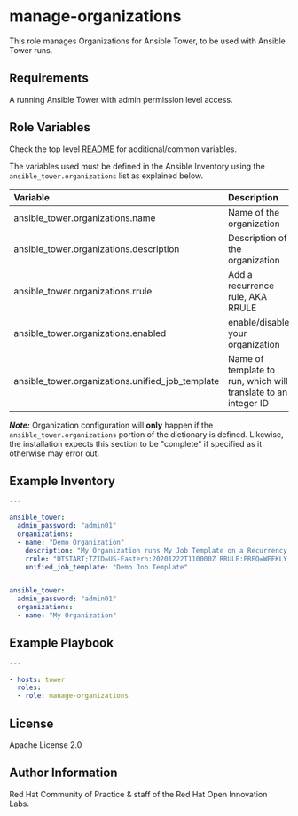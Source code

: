 manage-organizations
===============

This role manages Organizations for Ansible Tower, to be used with Ansible Tower runs.

## Requirements

A running Ansible Tower with admin permission level access.


## Role Variables

Check the top level [README](../README.md) for additional/common variables.

The variables used must be defined in the Ansible Inventory using the `ansible_tower.organizations` list as explained below.

| Variable | Description | Required | Defaults |
|:---------|:------------|:---------|:---------|
|ansible_tower.organizations.name|Name of the organization|yes||
|ansible_tower.organizations.description|Description of the organization|no||
|ansible_tower.organizations.rrule|Add a recurrence rule, AKA RRULE|yes||
|ansible_tower.organizations.enabled|enable/disable your organization|no|yes|
|ansible_tower.organizations.unified_job_template|Name of template to run, which will translate to an integer ID|yes||


**_Note:_** Organization configuration will **only** happen if the `ansible_tower.organizations` portion of the dictionary is defined. Likewise, the installation expects this section to be "complete" if specified as it otherwise may error out.


## Example Inventory

```yaml
---

ansible_tower:
  admin_password: "admin01"
  organizations:
  - name: "Demo Organization"
    description: "My Organization runs My Job Template on a Recurrency Rule timer running at 2020-12-22 at 11 a.m US/Eastern"
    rrule: "DTSTART;TZID=US-Eastern:20201222T110000Z RRULE:FREQ=WEEKLY;INTERVAL=1;COUNT=1"
    unified_job_template: "Demo Job Template"


ansible_tower:
  admin_password: "admin01"
  organizations:
  - name: "My Organization"
```

## Example Playbook

```yaml
---

- hosts: tower
  roles:
  - role: manage-organizations
```


License
-------

Apache License 2.0


Author Information
------------------

Red Hat Community of Practice & staff of the Red Hat Open Innovation Labs.

